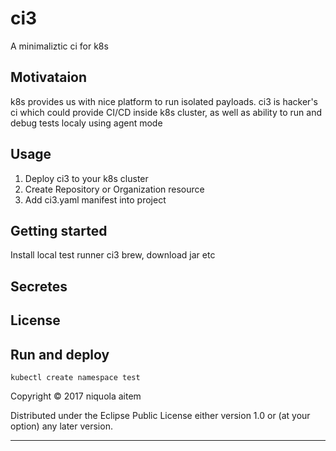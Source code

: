 # ci3

A minimaliztic ci for k8s

## Motivataion

k8s provides us with nice platform to run isolated payloads.
ci3 is hacker's ci which could provide CI/CD inside k8s cluster, as well as
ability to run and debug tests localy using agent mode

## Usage

1. Deploy ci3 to your k8s cluster
1. Create Repository or Organization resource
1. Add ci3.yaml manifest into project


## Getting started

Install local test runner ci3 brew, download jar etc

## Secretes


## License

## Run and deploy

```
kubectl create namespace test
```

Copyright © 2017 niquola aitem

Distributed under the Eclipse Public License either version 1.0 or (at your option) any later version.

---
